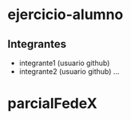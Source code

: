 # ejercicio-alumno

## Integrantes

- integrante1 (usuario github)
- integrante2 (usuario github)
...
# parcialFedeX
